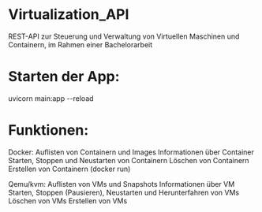 # Virtualization_API
REST-API zur Steuerung und Verwaltung von Virtuellen Maschinen und Containern, im Rahmen einer Bachelorarbeit


# Starten der App:
uvicorn main:app --reload

# Funktionen:
Docker:
Auflisten von Containern und Images 
Informationen über Container
Starten, Stoppen und Neustarten von Containern
Löschen von Containern 
Erstellen von Containern (docker run)

Qemu/kvm:
Auflisten von VMs und Snapshots
Informationen über VM
Starten, Stoppen (Pausieren), Neustarten und Herunterfahren von VMs
Löschen von VMs
Erstellen von VMs
